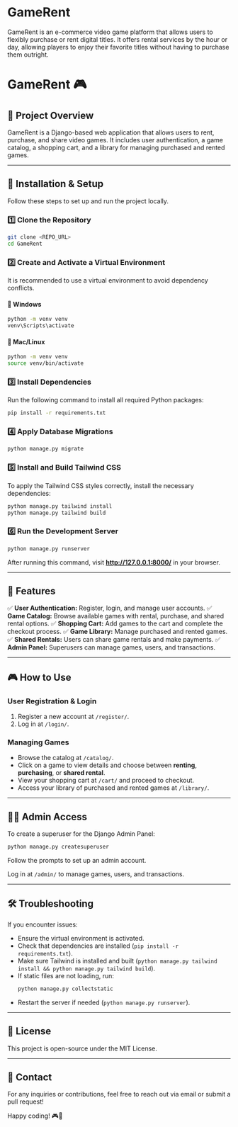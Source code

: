 # GameRent
GameRent is an e-commerce video game platform that allows users to flexibly purchase or rent digital titles. It offers rental services by the hour or day, allowing players to enjoy their favorite titles without having to purchase them outright.


# GameRent 🎮

## 📌 Project Overview
GameRent is a Django-based web application that allows users to rent, purchase, and share video games. It includes user authentication, a game catalog, a shopping cart, and a library for managing purchased and rented games.

---

## 🚀 Installation & Setup
Follow these steps to set up and run the project locally.

### 1️⃣ Clone the Repository
```sh
git clone <REPO_URL>
cd GameRent
```

### 2️⃣ Create and Activate a Virtual Environment
It is recommended to use a virtual environment to avoid dependency conflicts.

#### 🔹 Windows
```sh
python -m venv venv
venv\Scripts\activate
```

#### 🔹 Mac/Linux
```sh
python -m venv venv
source venv/bin/activate
```

### 3️⃣ Install Dependencies
Run the following command to install all required Python packages:
```sh
pip install -r requirements.txt
```

### 4️⃣ Apply Database Migrations
```sh
python manage.py migrate
```

### 5️⃣ Install and Build Tailwind CSS
To apply the Tailwind CSS styles correctly, install the necessary dependencies:
```sh
python manage.py tailwind install
python manage.py tailwind build
```

### 6️⃣ Run the Development Server
```sh
python manage.py runserver
```
After running this command, visit **http://127.0.0.1:8000/** in your browser.

---

## 📌 Features
✅ **User Authentication:** Register, login, and manage user accounts.
✅ **Game Catalog:** Browse available games with rental, purchase, and shared rental options.
✅ **Shopping Cart:** Add games to the cart and complete the checkout process.
✅ **Game Library:** Manage purchased and rented games.
✅ **Shared Rentals:** Users can share game rentals and make payments.
✅ **Admin Panel:** Superusers can manage games, users, and transactions.

---

## 🎮 How to Use
### **User Registration & Login**
1. Register a new account at `/register/`.
2. Log in at `/login/`.

### **Managing Games**
- Browse the catalog at `/catalog/`.
- Click on a game to view details and choose between **renting**, **purchasing**, or **shared rental**.
- View your shopping cart at `/cart/` and proceed to checkout.
- Access your library of purchased and rented games at `/library/`.

---

## 👨‍💻 Admin Access
To create a superuser for the Django Admin Panel:
```sh
python manage.py createsuperuser
```
Follow the prompts to set up an admin account.

Log in at `/admin/` to manage games, users, and transactions.

---

## 🛠 Troubleshooting
If you encounter issues:
- Ensure the virtual environment is activated.
- Check that dependencies are installed (`pip install -r requirements.txt`).
- Make sure Tailwind is installed and built (`python manage.py tailwind install && python manage.py tailwind build`).
- If static files are not loading, run:
  ```sh
  python manage.py collectstatic
  ```
- Restart the server if needed (`python manage.py runserver`).

---

## 📄 License
This project is open-source under the MIT License.

---

## 📩 Contact
For any inquiries or contributions, feel free to reach out via email or submit a pull request!

Happy coding! 🎮🚀


